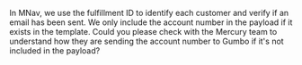 In MNav, we use the fulfillment ID to identify each customer and verify if an email has been sent. We only include the account number in the payload if it exists in the template. Could you please check with the Mercury team to understand how they are sending the account number to Gumbo if it's not included in the payload?
